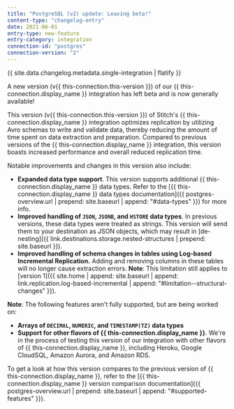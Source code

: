 ```yaml
---
title: "PostgreSQL (v2) update: Leaving beta!"
content-type: "changelog-entry"
date: 2021-06-01
entry-type: new-feature
entry-category: integration
connection-id: "postgres"
connection-version: "2"
---
```

{{ site.data.changelog.metadata.single-integration | flatify }}

A new version (v{{ this-connection.this-version }}) of our {{ this-connection.display_name }} integration has left beta and is now generally available!

This version (v{{ this-connection.this-version }}) of Stitch's {{ this-connection.display_name }} integration optimizes replication by utilizing Avro schemas to write and validate data, thereby reducing the amount of time spent on data extraction and preparation. Compared to previous versions of the {{ this-connection.display_name }} integration, this version boasts increased performance and overall reduced replication time.

Notable improvements and changes in this version also include:

- **Expanded data type support**. This version supports additional {{ this-connection.display_name }} data types. Refer to the [{{ this-connection.display_name }} data types documentation]({{ postgres-overview.url | prepend: site.baseurl | append: "#data-types" }}) for more info.
- **Improved handling of `JSON`, `JSONB`, and `HSTORE` data types**. In previous versions, these data types were treated as strings. This version will send them to your destination as JSON objects, which may result in [de-nesting]({{ link.destinations.storage.nested-structures | prepend: site.baseurl }}).
- **Improved handling of schema changes in tables using Log-based Incremental Replication.** Adding and removing columns in these tables will no longer cause extraction errors. **Note**: This limitation still applies to [version 1]({{ site.home | append: site.baseurl | append: link.replication.log-based-incremental | append: "#limitation--structural-changes" }}).

**Note**: The following features aren't fully supported, but are being worked on:

- **Arrays of `DECIMAL`, `NUMERIC`, and `TIMESTAMP(TZ)` data types**
- **Support for other flavors of {{ this-connection.display_name }}**. We're in the process of testing this version of our integration with other flavors of {{ this-connection.display_name }}, including Heroku, Google CloudSQL, Amazon Aurora, and Amazon RDS.

To get a look at how this version compares to the previous version of {{ this-connection.display_name }}, refer to the [{{ this-connection.display_name }} version comparison documentation]({{ postgres-overview.url | prepend: site.baseurl | append: "#supported-features" }}).